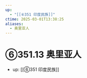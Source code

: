 ```yaml
---
up:
  - "[[⑥351 印度民族]]"
ctime: 2025-03-01T13:38:25
aliases:
  - 奥里亚人
---
```


# ⑥351.13 奥里亚人

- up: [[⑥351 印度民族]]
